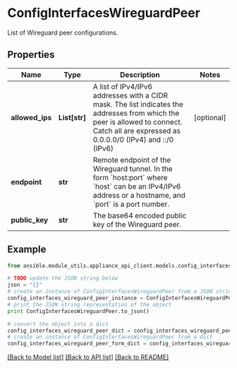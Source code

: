 # ConfigInterfacesWireguardPeer

List of Wireguard peer configurations.

## Properties
Name | Type | Description | Notes
------------ | ------------- | ------------- | -------------
**allowed_ips** | **List[str]** | A list of IPv4/IPv6 addresses with a CIDR mask. The list indicates the addresses from which the peer is allowed to connect. Catch all are expressed as 0.0.0.0/0 (IPv4) and ::/0 (IPv6) | [optional] 
**endpoint** | **str** | Remote endpoint of the Wireguard tunnel. In the form &#x60;host:port&#x60; where &#x60;host&#x60; can be an IPv4/IPv6 address or a hostname, and &#x60;port&#x60; is a port number. | 
**public_key** | **str** | The base64 encoded public key of the Wireguard peer. | 

## Example

```python
from ansible.module_utils.appliance_api_client.models.config_interfaces_wireguard_peer import ConfigInterfacesWireguardPeer

# TODO update the JSON string below
json = "{}"
# create an instance of ConfigInterfacesWireguardPeer from a JSON string
config_interfaces_wireguard_peer_instance = ConfigInterfacesWireguardPeer.from_json(json)
# print the JSON string representation of the object
print ConfigInterfacesWireguardPeer.to_json()

# convert the object into a dict
config_interfaces_wireguard_peer_dict = config_interfaces_wireguard_peer_instance.to_dict()
# create an instance of ConfigInterfacesWireguardPeer from a dict
config_interfaces_wireguard_peer_form_dict = config_interfaces_wireguard_peer.from_dict(config_interfaces_wireguard_peer_dict)
```
[[Back to Model list]](../README.md#documentation-for-models) [[Back to API list]](../README.md#documentation-for-api-endpoints) [[Back to README]](../README.md)


